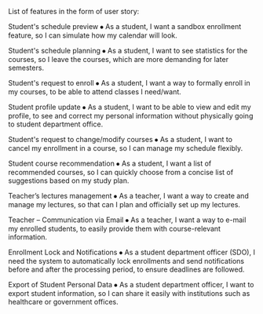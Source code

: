 List of features in the form of user story:

Student's schedule preview
⦁	As a student, I want a sandbox enrollment feature, so I can simulate how my calendar will look.

Student's schedule planning
⦁	As a student, I want to see statistics for the courses, so I leave the courses, which are more demanding for later semesters.

Student's request to enroll
⦁	As a student, I want a way to formally enroll in my courses, to be able to attend classes I need/want.

Student profile update
⦁	As a student, I want to be able to view and edit my profile, to see and correct my personal information without physically going to student department office.

Student's request to change/modify courses
⦁	As a student, I want to cancel my enrollment in a course, so I can manage my schedule flexibly.

Student course recommendation
⦁	As a student, I want a list of recommended courses, so I can quickly choose from a concise list of suggestions based on my study plan.

Teacher’s lectures management
⦁	As a teacher, I want a way to create and manage my lectures, so that can I plan and officially set up my lectures.

Teacher – Communication via Email
⦁	As a teacher, I want a way to e-mail my enrolled students, to easily provide them with course-relevant information.

Enrollment Lock and Notifications
⦁	As a student department officer (SDO), I need the system to automatically lock enrollments and send notifications before and after the processing period, to ensure deadlines are followed.

Export of Student Personal Data
⦁	As a student department officer, I want to export student information, so I can share it easily with institutions such as healthcare or government offices.
